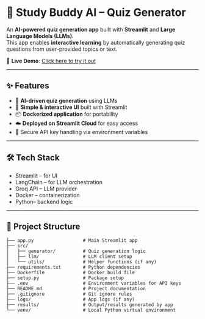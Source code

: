 # 📘 Study Buddy AI – Quiz Generator

An **AI-powered quiz generation app** built with **Streamlit** and **Large Language Models (LLMs)**.  
This app enables **interactive learning** by automatically generating quiz questions from user-provided topics or text.

🚀 **Live Demo**: [Click here to try it out](https://study-buddy-ai-quiz.streamlit.app/)

---

## ✨ Features

- 🧠 **AI-driven quiz generation** using LLMs  
- 🎨 **Simple & interactive UI** built with Streamlit  
- 📦 **Dockerized application** for portability  
- ☁️ **Deployed on Streamlit Cloud** for easy access  
- 🔑 Secure API key handling via environment variables  

---

## 🛠️ Tech Stack

- Streamlit – for UI  
- LangChain – for LLM orchestration  
- Groq API – LLM provider  
- Docker – containerization  
- Python– backend logic  

---

## 📂 Project Structure

```text
├── app.py                  # Main Streamlit app
├── src/
│   ├── generator/          # Quiz generation logic
│   ├── llm/                # LLM client setup
│   └── utils/              # Helper functions (if any)
├── requirements.txt        # Python dependencies
├── Dockerfile              # Docker build file
├── setup.py                # Package setup
├── .env                    # Environment variables for API keys
├── README.md               # Project documentation
├── .gitignore              # Git ignore rules
├── logs/                   # App logs (if any)
├── results/                # Output/results generated by app
└── venv/                   # Local Python virtual environment




